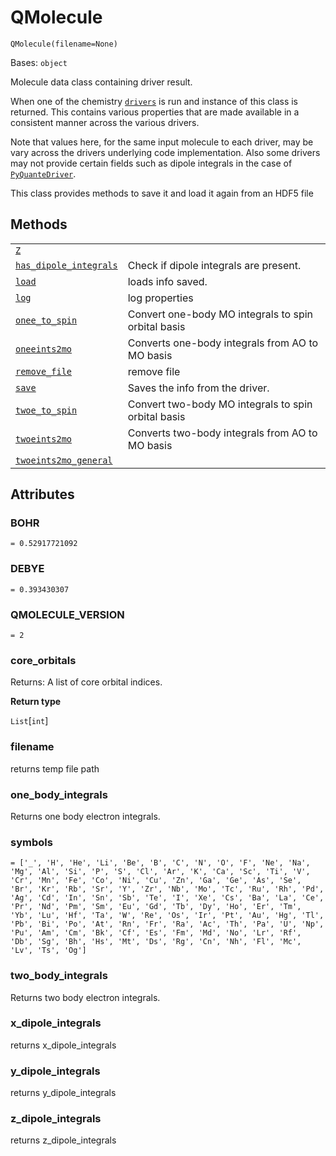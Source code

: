 # QMolecule

<span id="undefined" />

`QMolecule(filename=None)`

Bases: `object`

Molecule data class containing driver result.

When one of the chemistry [`drivers`](qiskit.chemistry.drivers#module-qiskit.chemistry.drivers "qiskit.chemistry.drivers") is run and instance of this class is returned. This contains various properties that are made available in a consistent manner across the various drivers.

Note that values here, for the same input molecule to each driver, may be vary across the drivers underlying code implementation. Also some drivers may not provide certain fields such as dipole integrals in the case of [`PyQuanteDriver`](qiskit.chemistry.drivers.PyQuanteDriver#qiskit.chemistry.drivers.PyQuanteDriver "qiskit.chemistry.drivers.PyQuanteDriver").

This class provides methods to save it and load it again from an HDF5 file

## Methods

|                                                                                                                                                                             |                                                     |
| --------------------------------------------------------------------------------------------------------------------------------------------------------------------------- | --------------------------------------------------- |
| [`Z`](qiskit.chemistry.QMolecule.Z#qiskit.chemistry.QMolecule.Z "qiskit.chemistry.QMolecule.Z")                                                                             |                                                     |
| [`has_dipole_integrals`](qiskit.chemistry.QMolecule.has_dipole_integrals#qiskit.chemistry.QMolecule.has_dipole_integrals "qiskit.chemistry.QMolecule.has_dipole_integrals") | Check if dipole integrals are present.              |
| [`load`](qiskit.chemistry.QMolecule.load#qiskit.chemistry.QMolecule.load "qiskit.chemistry.QMolecule.load")                                                                 | loads info saved.                                   |
| [`log`](qiskit.chemistry.QMolecule.log#qiskit.chemistry.QMolecule.log "qiskit.chemistry.QMolecule.log")                                                                     | log properties                                      |
| [`onee_to_spin`](qiskit.chemistry.QMolecule.onee_to_spin#qiskit.chemistry.QMolecule.onee_to_spin "qiskit.chemistry.QMolecule.onee_to_spin")                                 | Convert one-body MO integrals to spin orbital basis |
| [`oneeints2mo`](qiskit.chemistry.QMolecule.oneeints2mo#qiskit.chemistry.QMolecule.oneeints2mo "qiskit.chemistry.QMolecule.oneeints2mo")                                     | Converts one-body integrals from AO to MO basis     |
| [`remove_file`](qiskit.chemistry.QMolecule.remove_file#qiskit.chemistry.QMolecule.remove_file "qiskit.chemistry.QMolecule.remove_file")                                     | remove file                                         |
| [`save`](qiskit.chemistry.QMolecule.save#qiskit.chemistry.QMolecule.save "qiskit.chemistry.QMolecule.save")                                                                 | Saves the info from the driver.                     |
| [`twoe_to_spin`](qiskit.chemistry.QMolecule.twoe_to_spin#qiskit.chemistry.QMolecule.twoe_to_spin "qiskit.chemistry.QMolecule.twoe_to_spin")                                 | Convert two-body MO integrals to spin orbital basis |
| [`twoeints2mo`](qiskit.chemistry.QMolecule.twoeints2mo#qiskit.chemistry.QMolecule.twoeints2mo "qiskit.chemistry.QMolecule.twoeints2mo")                                     | Converts two-body integrals from AO to MO basis     |
| [`twoeints2mo_general`](qiskit.chemistry.QMolecule.twoeints2mo_general#qiskit.chemistry.QMolecule.twoeints2mo_general "qiskit.chemistry.QMolecule.twoeints2mo_general")     |                                                     |

## Attributes

<span id="undefined" />

### BOHR

`= 0.52917721092`

<span id="undefined" />

### DEBYE

`= 0.393430307`

<span id="undefined" />

### QMOLECULE\_VERSION

`= 2`

<span id="undefined" />

### core\_orbitals

Returns: A list of core orbital indices.

**Return type**

`List`\[`int`]

<span id="undefined" />

### filename

returns temp file path

<span id="undefined" />

### one\_body\_integrals

Returns one body electron integrals.

<span id="undefined" />

### symbols

`= ['_', 'H', 'He', 'Li', 'Be', 'B', 'C', 'N', 'O', 'F', 'Ne', 'Na', 'Mg', 'Al', 'Si', 'P', 'S', 'Cl', 'Ar', 'K', 'Ca', 'Sc', 'Ti', 'V', 'Cr', 'Mn', 'Fe', 'Co', 'Ni', 'Cu', 'Zn', 'Ga', 'Ge', 'As', 'Se', 'Br', 'Kr', 'Rb', 'Sr', 'Y', 'Zr', 'Nb', 'Mo', 'Tc', 'Ru', 'Rh', 'Pd', 'Ag', 'Cd', 'In', 'Sn', 'Sb', 'Te', 'I', 'Xe', 'Cs', 'Ba', 'La', 'Ce', 'Pr', 'Nd', 'Pm', 'Sm', 'Eu', 'Gd', 'Tb', 'Dy', 'Ho', 'Er', 'Tm', 'Yb', 'Lu', 'Hf', 'Ta', 'W', 'Re', 'Os', 'Ir', 'Pt', 'Au', 'Hg', 'Tl', 'Pb', 'Bi', 'Po', 'At', 'Rn', 'Fr', 'Ra', 'Ac', 'Th', 'Pa', 'U', 'Np', 'Pu', 'Am', 'Cm', 'Bk', 'Cf', 'Es', 'Fm', 'Md', 'No', 'Lr', 'Rf', 'Db', 'Sg', 'Bh', 'Hs', 'Mt', 'Ds', 'Rg', 'Cn', 'Nh', 'Fl', 'Mc', 'Lv', 'Ts', 'Og']`

<span id="undefined" />

### two\_body\_integrals

Returns two body electron integrals.

<span id="undefined" />

### x\_dipole\_integrals

returns x\_dipole\_integrals

<span id="undefined" />

### y\_dipole\_integrals

returns y\_dipole\_integrals

<span id="undefined" />

### z\_dipole\_integrals

returns z\_dipole\_integrals
